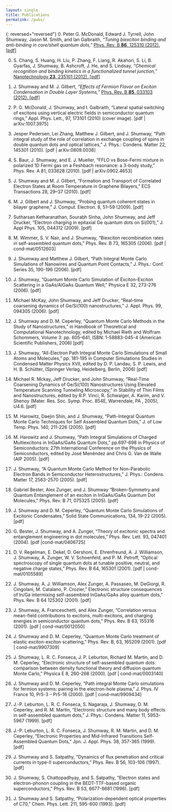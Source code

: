 ```yaml
---
layout: single
title: Publications
permalink: /pubs/
---
```


{: reversed="reversed"}
0. Peter G. McDonald, Edward J. Tyrrell, John Shumway, Jason M. Smith,
   and Ian Galbraith, 
   *“Tuning biexciton binding and anti-binding in
   core/shell quantum dots,”*
   [Phys. Rev. B **86**, 125310 (2012).
   ](http://link.aps.org/doi/10.1103/PhysRevB.86.125310)
   [[pdf]](/downloads/physrevb-86-125310.pdf)

0. S. Chang, S. Huang, H. Liu, P. Zhang, F. Liang, R. Akahori, S. Li, 
   B. Gyarfas, J. Shumway, B. Ashcroft, J. He, and S. Lindsay,
   *“Chemical recognition and binding kinetics in a functionalized tunnel junction,”*
   [Nanotechnology **23**, 235101 (2012).
   ](http://iopscience.iop.org/0957-4484/23/23/235101)
   [[pdf]](/downloads/nanotechnology-23-235101.pdf)

0. J. Shumway and M. J. Gilbert, 
   *“Effects of Fermion Flavor on Exciton Condensation in Double Layer Systems,”*
   [Phys. Rev. B **85**, 033103 (2012).
   ](http://link.aps.org/doi/10.1103/PhysRevB.85.033103)
   [[pdf]](downloads/physrevb_85_033103.pdf)

0. P. G. McDonald, J. Shumway, and I. Galbraith, “Lateral spatial
   switching of excitons using vertical electric fields in semiconductor
   quantum rings,” Appl. Phys. Lett., 97, 173101 (2010) (cover image).
  [pdf | arXiv:1007.3975]

0. Jesper Pedersen, Lei Zhang, Matthew J. Gilbert, and J. Shumway, 
   “Path integral study of the role of correlation in exchange coupling
   of spins in double quantum dots and optical lattices,” 
   J. Phys.: Condens. Matter 22, 145301 (2010).
   [pdf | arXiv:0809.0038]

0. S. Baur, J. Shumway, and E. J. Mueller, “FFLO vs Bose-Fermi mixture 
   in polarized 1D Fermi gas on a Feshbach resonance: a 3-body study,”
   Phys. Rev. A 81, 033628 (2010). [pdf | arXiv:0902.4653]

0. J. Shumway and M. J. Gilbert, “Formation and Transport of Correlated
   Electron States at Room Temperature in Graphene Bilayers,” 
   ECS Transactions 28, 29–37 (2010). [pdf]

0. M. J. Gilbert and J. Shumway, “Probing quantum coherent states in
   bilayer graphene,” J. Comput. Electron. 8, 51–59 (2009). [pdf]
   
0. Sutharsan Ketharanathan, Sourabh Sinha, John Shumway, and 
   Jeff Drucker, “Electron charging in epitaxial Ge quantum dots on
   Si(001),” J. Appl Phys. 105, 044312 (2009). [pdf]

0. M. Wimmer, S. V. Nair, and J. Shumway, “Biexciton recombination rates
   in self-assembled quantum dots,” Phys. Rev. B 73, 165305 (2006). 
   [pdf | cond-mat/0512603]
0. J. Shumway and Matthew J. Gilbert, “Path Integral Monte Carlo
   Simulations of Nanowires and Quantum Point Contacts,” 
   J. Phys.: Conf. Series 35, 190-196 (2006). [pdf]
0. J. Shumway, “Quantum Monte Carlo Simulation of Exciton-Exciton Scattering in a GaAs/AlGaAs Quantum Well,” Physica E 32, 273-276 (2006). [pdf]
0. Michael McKay, John Shumway, and Jeff Drucker, “Real-time coarsening dynamics of Ge/Si(100) nanostructures,” J. Appl. Phys. 99, 094305 (2006). [pdf]
0. J. Shumway and D. M. Ceperley, “Quantum Monte Carlo Methods in the Study of Nanostructures,” in Handbook of Theoretical and Computational Nanotechnology, edited by Michael Rieth and Wolfram Schommers, Volume 3: pp. 605–641, ISBN: 1-58883-045-4 (American Scientific Publishers, 2006) [pdf]
0. J. Shumway, “All-Electron Path Integral Monte Carlo Simulations of Small Atoms and Molecules,” pp. 181-195 in Computer Simulations Studies in Condensed Matter Physics XVII, edited by D. P. Landau, S. P. Lewis, and H. B. Schütter, (Springer Verlag, Heidelberg, Berlin, 2006) [pdf]
0. Michael R. Mckay, Jeff Drucker, and John Shumway, “Real-Time Coarsening Dynamics of Ge/Si(100) Nanostructures Using Elevated Temperature Scanning Tunneling Microscopy,” in Stability of Thin Films and Nanostructures, edited by R.P. Vinci, R. Schwaiger, A. Karim, and V. Shenoy (Mater. Res. Soc. Symp. Proc. 854E, Warrendale, PA , 2005), U4.6. [pdf]
0. M. Harowitz, Daejin Shin, and J. Shumway, “Path-Integral Quantum Monte Carlo Techniques for Self Assembled Quantum Dots,” J. of Low Temp. Phys. 140, 211-226 (2005). [pdf]
0. M. Harowitz and J. Shumway, “Path Integral Simulations of Charged Multiexcitons in InGaAs/GaAs Quantum Dots,” pp.697-698 in Physics of Semiconductors: 27th International Conference on the Physics of Semiconductors, edited by José Menéndez and Chris G. Van de Walle (AIP 2005). [pdf]
0. J. Shumway, “A Quantum Monte Carlo Method for Non-Parabolic Electron Bands in Semiconductor Heterostructures,” J. Phys.: Condens. Matter 17, 2563-2570 (2005). [pdf]
0. Gabriel Bester, Alex Zunger, and J. Shumway “Broken-Symmetry and Quantum Entanglement of an exciton in InGaAs/GaAs Quantum Dot Molecules,” Phys. Rev. B 71, 075325 (2005). [pdf]
0. J. Shumway and D. M. Ceperley, “Quantum Monte Carlo Simulations of Excitonic Condensates,” Solid State Communications, 134, 19-22 (2005). [pdf]
0. G. Bester, J. Shumway, and A. Zunger, “Theory of excitonic spectra and entanglement engineering in dot molecules,” Phys. Rev. Lett. 93, 047401 (2004). [pdf |cond-mat/0406725]
0. D. V. Regelman, E. Dekel, D. Gershoni, E. Ehrenfreund, A. J. Williamson, J. Shumway, A. Zunger, W. V. Schoenfeld, and P. M. Petroff, “Optical spectroscopy of single quantum dots at tunable positive, neutral, and negative charge states,” Phys. Rev. B 64, 165301 (2001). [pdf | cond-mat/0105589]
0. J. Shumway, A. J. Williamson, Alex Zunger, A. Passaseo, M. DeGiorgi, R. Cingolani, M. Catalano, P. Crozier,” Electronic structure consequences of In/Ga intermixing self-assembled InGaAs/GaAs alloy quantum dots,” Phys. Rev. B 64 125302 (2001). [pdf]
0. J. Shumway, A. Franceschetti, and Alex Zunger, “Correlation versus mean-field contributions to excitons, multi-excitons, and charging energies in semiconductor quantum dots,” Phys. Rev. B 63, 155316 (2001). [pdf | cond-mat/0012050]
0. J. Shumway and D. M. Ceperley, “Quantum Monte Carlo treatment of
elastic exciton-exciton scattering,” Phys. Rev. B, 63, 165209 (2001). [pdf | cond-mat/9907309]
0. J. Shumway, L. R. C. Fonseca, J. P. Leburton, Richard M. Martin, and D. M. Ceperley, “Electronic structure of self-assembled quantum dots: comparison between density functional theory and diffusion quantum Monte Carlo,” Physica E 8, 260-268 (2000). [pdf | cond-mat/0003140]
0. J. Shumway and D. M. Ceperley, “Path integral Monte Carlo simulations for fermion systems: pairing in the electron-hole plasma,” J. Phys. IV France 10, Pr5-3 – Pr5-16 (2000). [pdf | cond-mat/9909434]
0. J.-P. Leburton, L. R. C. Fonseca, S. Nagaraja, J. Shumway, D. M. Ceperley, and R. M. Martin, “Electronic structure and many body effects in self-assembled quantum dots,” J. Phys.: Condens. Matter 11, 5953-5967 (1999). [pdf]
0. J.-P. Leburton, L. R. C. Fonseca, J. Shumway, R. M. Martin, and D. M. Ceperley, “Electronic Properties and Mid-Infrared Transitions Self-Assembled Quantum Dots,” Jpn. J. Appl. Phys. 38, 357-365 (1999). [pdf]
0. J. Shumway and S. Satpathy, “Dynamics of flux penetration and critical currents in type-II superconductors,” Phys. Rev. B 56, 103-106 (1997). [pdf]
0. J. Shumway, S. Chattopadhyay, and S. Satpathy, “Electron states and electron-phonon coupling in the BEDT-TTF-based organic superconductors,” Phys. Rev. B 53, 6677-6681 (1996). [pdf]
0. J. Shumway and S. Satpathy, “Polarization-dependent optical properties of C70,” Chem. Phys. Lett. 211, 595-600 (1993). [pdf]
